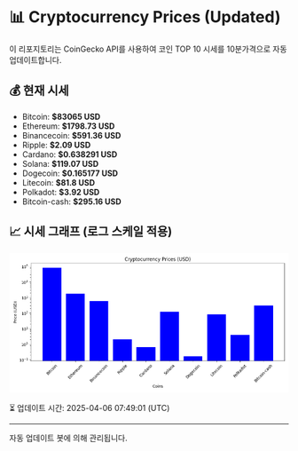 
# 📊 Cryptocurrency Prices (Updated)

이 리포지토리는 CoinGecko API를 사용하여 코인 TOP 10 시세를 10분가격으로 자동 업데이트합니다.

## 💰 현재 시세
- Bitcoin: **$83065 USD**
- Ethereum: **$1798.73 USD**
- Binancecoin: **$591.36 USD**
- Ripple: **$2.09 USD**
- Cardano: **$0.638291 USD**
- Solana: **$119.07 USD**
- Dogecoin: **$0.165177 USD**
- Litecoin: **$81.8 USD**
- Polkadot: **$3.92 USD**
- Bitcoin-cash: **$295.16 USD**

## 📈 시세 그래프 (로그 스케일 적용)
![Crypto Prices](crypto_prices.png)

⏳ 업데이트 시간: 2025-04-06 07:49:01 (UTC)

---
자동 업데이트 봇에 의해 관리됩니다.
